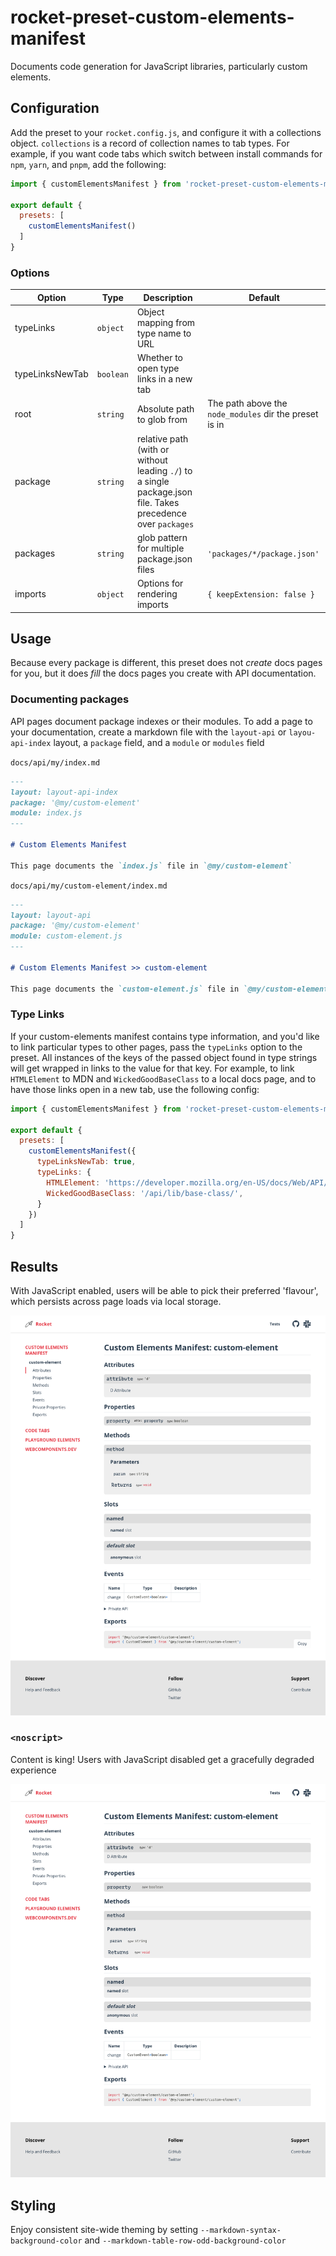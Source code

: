 # rocket-preset-custom-elements-manifest

Documents code generation for JavaScript libraries, particularly custom elements.

## Configuration

Add the preset to your `rocket.config.js`, and configure it with a collections object. `collections` is a record of collection names to tab types. For example, if you want code tabs which switch between install commands for `npm`, `yarn`, and `pnpm`, add the following:

```js
import { customElementsManifest } from 'rocket-preset-custom-elements-manifest';

export default {
  presets: [
    customElementsManifest()
  ]
}
```

### Options

| Option          | Type      | Description | Default |
| --------------- | --------- | ----------- | ------- |
| typeLinks       | `object`  | Object mapping from type name to URL | |
| typeLinksNewTab | `boolean` | Whether to open type links in a new tab | |
| root            | `string`  | Absolute path to glob from | The path above the `node_modules` dir the preset is in |
| package         | `string`  | relative path (with or without leading `./`) to a single package.json file. Takes precedence over `packages` | |
| packages        | `string`  | glob pattern for multiple package.json files | `'packages/*/package.json'` |
| imports         | `object`  | Options for rendering imports | `{ keepExtension: false }` |

## Usage

Because every package is different, this preset does not _create_ docs pages for you, but it does _fill_ the docs pages you create with API documentation.

### Documenting packages

API pages document package indexes or their modules. To add a page to your documentation, create a markdown file with the `layout-api` or `layou-api-index` layout, a `package` field, and a `module` or `modules` field

`docs/api/my/index.md`

~~~markdown
---
layout: layout-api-index
package: '@my/custom-element'
module: index.js
---

# Custom Elements Manifest

This page documents the `index.js` file in `@my/custom-element`
~~~

`docs/api/my/custom-element/index.md`

~~~markdown
---
layout: layout-api
package: '@my/custom-element'
module: custom-element.js
---

# Custom Elements Manifest >> custom-element

This page documents the `custom-element.js` file in `@my/custom-element`
~~~

### Type Links
If your custom-elements manifest contains type information, and you'd like to link particular types to other pages, pass the `typeLinks` option to the preset. All instances of the keys of the passed object found in type strings will get wrapped in links to the value for that key. For example, to link `HTMLElement` to MDN and `WickedGoodBaseClass` to a local docs page, and to have those links open in a new tab, use the following config:

```js
import { customElementsManifest } from 'rocket-preset-custom-elements-manifest';

export default {
  presets: [
    customElementsManifest({
      typeLinksNewTab: true,
      typeLinks: {
        HTMLElement: 'https://developer.mozilla.org/en-US/docs/Web/API/HTMLElement',
        WickedGoodBaseClass: '/api/lib/base-class/',
      }
    })
  ]
}
```

## Results

With JavaScript enabled, users will be able to pick their preferred 'flavour', which persists across page loads via local storage.

![Example showing docs for "custom-element"](https://raw.githubusercontent.com/bennypowers/rocket-presets/main/presets/rocket-preset-custom-elements-manifest/custom-elements-manifest-module.png)

### `<noscript>`

Content is king! Users with JavaScript disabled get a gracefully degraded experience

![Example showing noscript docs for "custom-element"](https://raw.githubusercontent.com/bennypowers/rocket-presets/main/presets/rocket-preset-custom-elements-manifest/custom-elements-manifest-module-noscript.png)

## Styling

Enjoy consistent site-wide theming by setting `--markdown-syntax-background-color` and `--markdown-table-row-odd-background-color`
